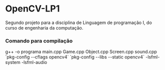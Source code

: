 # OpenCV-LP1
Segundo projeto para a disciplina de Linguagem de programação I, do curso de engenharia da computação. 

<h3>Comando para compilação</h3>
<p>g++ -o programa main.cpp Game.cpp Object.cpp Screen.cpp sound.cpp `pkg-config --cflags opencv4` `pkg-config --libs --static opencv4` -lsfml-system -lsfml-audio</p>  
